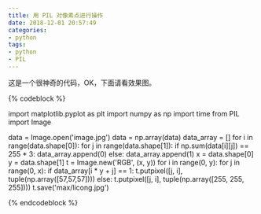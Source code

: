 ```yaml
---
title: 用 PIL 对像素点进行操作
date: 2018-12-01 20:57:49
categories:
- python
tags:
- python
- PIL
---
```

这是一个很神奇的代码，OK，下面请看效果图。
<!-- more -->
{% codeblock %}

import matplotlib.pyplot as plt
import numpy as np
import time
from PIL import Image

data = Image.open('image.jpg')
data = np.array(data)
data_array = []
for i in range(data.shape[0]):
    for j in range(data.shape[1]):
        if np.sum(data[i][j]) == 255 * 3:
            data_array.append(0)
        else:
            data_array.append(1)
x = data.shape[0]
y = data.shape[1]
t = Image.new('RGB', (x, y))
for i in range(0, y):
    for j in range(0, x):
        if data_array[i * y + j] == 1:
            t.putpixel([j, i], tuple(np.array([57,57,57])))
        else:
            t.putpixel([j, i], tuple(np.array([255, 255, 255])))
t.save('max/licong.jpg')

{% endcodeblock %}
